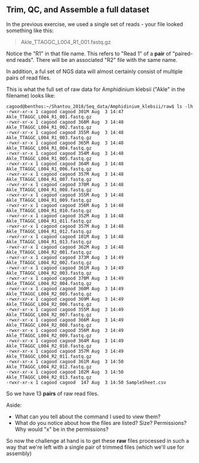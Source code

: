 ## Trim, QC, and Assemble a full dataset

In the previous exercise, we used a single set of reads - your file looked something like this:
> Akle_TTAGGC_L004_R1_001.fastq.gz

Notice the "R1" in that file name. This refers to "Read 1" of a **pair** of "paired-end reads". There will be an associated "R2" file with the same name. 

In addition, a ful set of NGS data will almost certainly consist of multiple pairs of read files. 

This is what the full set of raw data for Amphidinium klebsii ("Akle" in the filename) looks like:
```
cagood@benthos:~/Shantou_2018/Seq_data/Amphidinium_klebsii/raw$ ls -lh
-rwxr-xr-x 1 cagood cagood 301M Aug  3 14:47 Akle_TTAGGC_L004_R1_001.fastq.gz
-rwxr-xr-x 1 cagood cagood 368M Aug  3 14:48 Akle_TTAGGC_L004_R1_002.fastq.gz
-rwxr-xr-x 1 cagood cagood 355M Aug  3 14:48 Akle_TTAGGC_L004_R1_003.fastq.gz
-rwxr-xr-x 1 cagood cagood 365M Aug  3 14:48 Akle_TTAGGC_L004_R1_004.fastq.gz
-rwxr-xr-x 1 cagood cagood 354M Aug  3 14:48 Akle_TTAGGC_L004_R1_005.fastq.gz
-rwxr-xr-x 1 cagood cagood 364M Aug  3 14:48 Akle_TTAGGC_L004_R1_006.fastq.gz
-rwxr-xr-x 1 cagood cagood 357M Aug  3 14:48 Akle_TTAGGC_L004_R1_007.fastq.gz
-rwxr-xr-x 1 cagood cagood 370M Aug  3 14:48 Akle_TTAGGC_L004_R1_008.fastq.gz
-rwxr-xr-x 1 cagood cagood 355M Aug  3 14:48 Akle_TTAGGC_L004_R1_009.fastq.gz
-rwxr-xr-x 1 cagood cagood 356M Aug  3 14:48 Akle_TTAGGC_L004_R1_010.fastq.gz
-rwxr-xr-x 1 cagood cagood 352M Aug  3 14:48 Akle_TTAGGC_L004_R1_011.fastq.gz
-rwxr-xr-x 1 cagood cagood 357M Aug  3 14:48 Akle_TTAGGC_L004_R1_012.fastq.gz
-rwxr-xr-x 1 cagood cagood 101M Aug  3 14:48 Akle_TTAGGC_L004_R1_013.fastq.gz
-rwxr-xr-x 1 cagood cagood 362M Aug  3 14:48 Akle_TTAGGC_L004_R2_001.fastq.gz
-rwxr-xr-x 1 cagood cagood 373M Aug  3 14:49 Akle_TTAGGC_L004_R2_002.fastq.gz
-rwxr-xr-x 1 cagood cagood 361M Aug  3 14:49 Akle_TTAGGC_L004_R2_003.fastq.gz
-rwxr-xr-x 1 cagood cagood 370M Aug  3 14:49 Akle_TTAGGC_L004_R2_004.fastq.gz
-rwxr-xr-x 1 cagood cagood 360M Aug  3 14:49 Akle_TTAGGC_L004_R2_005.fastq.gz
-rwxr-xr-x 1 cagood cagood 369M Aug  3 14:49 Akle_TTAGGC_L004_R2_006.fastq.gz
-rwxr-xr-x 1 cagood cagood 355M Aug  3 14:49 Akle_TTAGGC_L004_R2_007.fastq.gz
-rwxr-xr-x 1 cagood cagood 366M Aug  3 14:49 Akle_TTAGGC_L004_R2_008.fastq.gz
-rwxr-xr-x 1 cagood cagood 356M Aug  3 14:49 Akle_TTAGGC_L004_R2_009.fastq.gz
-rwxr-xr-x 1 cagood cagood 364M Aug  3 14:49 Akle_TTAGGC_L004_R2_010.fastq.gz
-rwxr-xr-x 1 cagood cagood 357M Aug  3 14:49 Akle_TTAGGC_L004_R2_011.fastq.gz
-rwxr-xr-x 1 cagood cagood 361M Aug  3 14:50 Akle_TTAGGC_L004_R2_012.fastq.gz
-rwxr-xr-x 1 cagood cagood 102M Aug  3 14:50 Akle_TTAGGC_L004_R2_013.fastq.gz
-rwxr-xr-x 1 cagood cagood  147 Aug  3 14:50 SampleSheet.csv
```

So we have 13 **pairs** of raw read files.

Aside:
- What can you tell about the command I used to view them? 
- What do you notice about how the files are listed? Size? Permissions? Why would "x" be in the permissions?

So now the challenge at hand is to get these **raw** files processed in such a way that we're left with a single pair of trimmed files (which we'll use for assembly)

